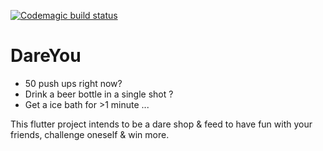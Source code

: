 [![Codemagic build status](https://api.codemagic.io/apps/644f9d02bfd88bf483f873da/644f9d02bfd88bf483f873d9/status_badge.svg)](https://codemagic.io/apps/644f9d02bfd88bf483f873da/644f9d02bfd88bf483f873d9/latest_build)

# DareYou

- 50 push ups right now?
- Drink a beer bottle in a single shot ?
- Get a ice bath for >1 minute
...

This flutter project intends to be a dare shop & feed to have fun with your friends, challenge oneself & win more.

<WIP>

